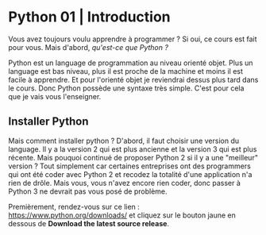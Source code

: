 # Python 01 | Introduction

Vous avez toujours voulu apprendre à programmer ? Si oui, ce cours est fait pour vous.
Mais d'abord, *qu'est-ce que Python ?*


Python est un language de programmation au niveau orienté objet. Plus un language est bas niveau, plus il est proche de la machine et moins il est facile à apprendre. Et pour l'orienté objet je reviendrai dessus plus tard dans le cours.
Donc Python possède une syntaxe très simple. C'est pour cela que je vais vous l'enseigner.

## Installer Python
Mais comment installer python ?
D'abord, il faut choisir une version du language. Il y a la version 2 qui est plus ancienne et la version 3 qui est plus récente. Mais pouquoi continué de proposer Python 2 si il y a une "meilleur" version ? Tout simplement car certaines entreprises ont des programmers qui ont été coder avec Python 2 et recodez la totalité d'une application n'a rien de drôle.
Mais vous, vous n'avez encore rien coder, donc passer à Python 3 ne devrait pas vous posé de problème.

Premièrement, rendez-vous sur ce lien : https://www.python.org/downloads/ et cliquez sur le bouton jaune en dessous de **Download the latest source release**.
